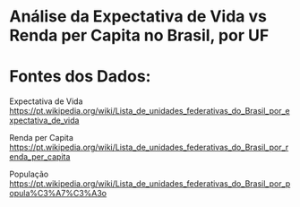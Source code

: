 # Análise da Expectativa de Vida vs Renda per Capita no Brasil, por UF

# Fontes dos Dados:

Expectativa de Vida
https://pt.wikipedia.org/wiki/Lista_de_unidades_federativas_do_Brasil_por_expectativa_de_vida

Renda per Capita
https://pt.wikipedia.org/wiki/Lista_de_unidades_federativas_do_Brasil_por_renda_per_capita

População
https://pt.wikipedia.org/wiki/Lista_de_unidades_federativas_do_Brasil_por_popula%C3%A7%C3%A3o
